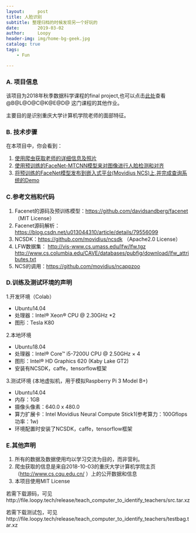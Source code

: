 ```yaml
---
layout:     post
title: 人脸识别
subtitle: 整理归档的时候发现另一个好玩的
date:       2019-03-02
author:     Loopy
header-img: img/home-bg-geek.jpg
catalog: true
tags:
    - Fun

---
```


### A. 项目信息

  该项目为2018年秋季数据科学课程的final project,也可以点击[此处](http://file.loopy.tech/release/teach_computer_to_identify_teachers/DS.html)查看 @B@L@O@C@K@E@D@ 这门课程的其他作业。

  主要目的是识别重庆大学计算机学院老师的面部特征。
### B. 技术步骤

在本项目中，你会看到：
1. [使用爬虫获取老师的详细信息及照片]( http://file.loopy.tech/release/teach_computer_to_identify_teachers/get_data.html)
1. [使用预训练的FaceNet-MTCNN模型来对图像进行人脸检测和对齐](http://file.loopy.tech/release/teach_computer_to_identify_teachers/align.html)
1. [将预训练的FaceNet模型发布到嵌入式平台(Movidius NCS)上,并完成查询系统的Demo](http://file.loopy.tech/release/teach_computer_to_identify_teachers/demo.html)

### C.参考文档和代码

1. Facenet的源码及预训练模型：https://github.com/davidsandberg/facenet （MIT License）
1. Facenet源码解析：https://blog.csdn.net/u013044310/article/details/79556099
1. NCSDK：https://github.com/movidius/ncsdk （Apache2.0 License）
1. LFW数据集： http://vis-www.cs.umass.edu/lfw/lfw.tgz
 http://www.cs.columbia.edu/CAVE/databases/pubfig/download/lfw_attributes.txt
1. NCS的调用：https://github.com/movidius/ncappzoo

### D.训练及测试环境的声明
1.开发环境（Colab）
- Ubuntu14.04
- 处理器：Intel®  Xeon® CPU @ 2.30GHz *2
- 图形：Tesla K80

2.本地环境
- Ubuntu18.04
- 处理器：Intel® Core™ i5-7200U CPU @ 2.50GHz × 4
- 图形：Intel® HD Graphics 620 (Kaby Lake GT2)
- 安装有NCSDK，caffe，tensorflow框架

3.测试环境 (本地虚拟机，用于模拟Raspberry Pi 3 Model B+)
- Ubuntu14.04
- 内存：1GB
- 摄像头像素：640.0 x 480.0
- 算力扩展卡：Intel Movidius Neural Compute Stick1(参考算力：100Gflops 功率：1w)
- 环境配置时安装了NCSDK，caffe，tensorflow框架

### E.其他声明
1. 所有的数据及数据使用均以学习交流为目的，而非营利。
1. 爬虫获取的信息是来自2018-10-03的重庆大学计算机学院主页（http://www.cs.cqu.edu.cn/ ）上的公开数据和信息
1. 本项目使用MIT License

若需下载源码，可见http://file.loopy.tech/release/teach_computer_to_identify_teachers/src.tar.xz

若需下载测试包，可见http://file.loopy.tech/release/teach_computer_to_identify_teachers/testbag.tar.xz
